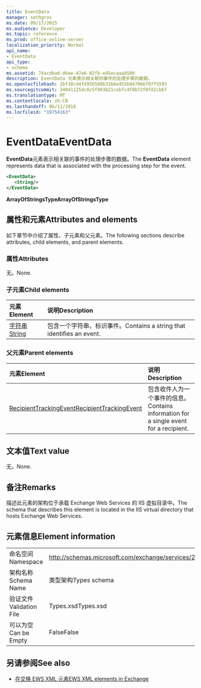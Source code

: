 ```yaml
---
title: EventData
manager: sethgros
ms.date: 09/17/2015
ms.audience: Developer
ms.topic: reference
ms.prod: office-online-server
localization_priority: Normal
api_name:
- EventData
api_type:
- schema
ms.assetid: 74acdbad-d6ee-47e6-82fb-e45ecaaa0500
description: EventData 元素表示相关联的事件的处理步骤的数据。
ms.openlocfilehash: 2bf38cd4fd956580b31b6e455b947066f07f5593
ms.sourcegitcommit: 34041125dc8c5f993b21cebfc4f8b72f0fd2cb6f
ms.translationtype: MT
ms.contentlocale: zh-CN
ms.lasthandoff: 06/11/2018
ms.locfileid: "19754163"
---
```

# <a name="eventdata"></a><span data-ttu-id="dadec-103">EventData</span><span class="sxs-lookup"><span data-stu-id="dadec-103">EventData</span></span>

<span data-ttu-id="dadec-104">**EventData**元素表示相关联的事件的处理步骤的数据。</span><span class="sxs-lookup"><span data-stu-id="dadec-104">The **EventData** element represents data that is associated with the processing step for the event.</span></span> 
  
```XML
<EventData>
   <String/>
</EventData>
```

 <span data-ttu-id="dadec-105">**ArrayOfStringsType**</span><span class="sxs-lookup"><span data-stu-id="dadec-105">**ArrayOfStringsType**</span></span>
## <a name="attributes-and-elements"></a><span data-ttu-id="dadec-106">属性和元素</span><span class="sxs-lookup"><span data-stu-id="dadec-106">Attributes and elements</span></span>

<span data-ttu-id="dadec-107">如下章节中介绍了属性、子元素和父元素。</span><span class="sxs-lookup"><span data-stu-id="dadec-107">The following sections describe attributes, child elements, and parent elements.</span></span>
  
### <a name="attributes"></a><span data-ttu-id="dadec-108">属性</span><span class="sxs-lookup"><span data-stu-id="dadec-108">Attributes</span></span>

<span data-ttu-id="dadec-109">无。</span><span class="sxs-lookup"><span data-stu-id="dadec-109">None.</span></span>
  
### <a name="child-elements"></a><span data-ttu-id="dadec-110">子元素</span><span class="sxs-lookup"><span data-stu-id="dadec-110">Child elements</span></span>

|<span data-ttu-id="dadec-111">**元素**</span><span class="sxs-lookup"><span data-stu-id="dadec-111">**Element**</span></span>|<span data-ttu-id="dadec-112">**说明**</span><span class="sxs-lookup"><span data-stu-id="dadec-112">**Description**</span></span>|
|:-----|:-----|
|[<span data-ttu-id="dadec-113">字符串</span><span class="sxs-lookup"><span data-stu-id="dadec-113">String</span></span>](string.md) <br/> |<span data-ttu-id="dadec-114">包含一个字符串，标识事件。</span><span class="sxs-lookup"><span data-stu-id="dadec-114">Contains a string that identifies an event.</span></span>  <br/> |
   
### <a name="parent-elements"></a><span data-ttu-id="dadec-115">父元素</span><span class="sxs-lookup"><span data-stu-id="dadec-115">Parent elements</span></span>

|<span data-ttu-id="dadec-116">**元素**</span><span class="sxs-lookup"><span data-stu-id="dadec-116">**Element**</span></span>|<span data-ttu-id="dadec-117">**说明**</span><span class="sxs-lookup"><span data-stu-id="dadec-117">**Description**</span></span>|
|:-----|:-----|
|[<span data-ttu-id="dadec-118">RecipientTrackingEvent</span><span class="sxs-lookup"><span data-stu-id="dadec-118">RecipientTrackingEvent</span></span>](recipienttrackingevent.md) <br/> |<span data-ttu-id="dadec-119">包含收件人为一个事件的信息。</span><span class="sxs-lookup"><span data-stu-id="dadec-119">Contains information for a single event for a recipient.</span></span>  <br/> |
   
## <a name="text-value"></a><span data-ttu-id="dadec-120">文本值</span><span class="sxs-lookup"><span data-stu-id="dadec-120">Text value</span></span>

<span data-ttu-id="dadec-121">无。</span><span class="sxs-lookup"><span data-stu-id="dadec-121">None.</span></span>
  
## <a name="remarks"></a><span data-ttu-id="dadec-122">备注</span><span class="sxs-lookup"><span data-stu-id="dadec-122">Remarks</span></span>

<span data-ttu-id="dadec-123">描述此元素的架构位于承载 Exchange Web Services 的 IIS 虚拟目录中。</span><span class="sxs-lookup"><span data-stu-id="dadec-123">The schema that describes this element is located in the IIS virtual directory that hosts Exchange Web Services.</span></span>
  
## <a name="element-information"></a><span data-ttu-id="dadec-124">元素信息</span><span class="sxs-lookup"><span data-stu-id="dadec-124">Element information</span></span>

|||
|:-----|:-----|
|<span data-ttu-id="dadec-125">命名空间</span><span class="sxs-lookup"><span data-stu-id="dadec-125">Namespace</span></span>  <br/> |http://schemas.microsoft.com/exchange/services/2006/types  <br/> |
|<span data-ttu-id="dadec-126">架构名称</span><span class="sxs-lookup"><span data-stu-id="dadec-126">Schema Name</span></span>  <br/> |<span data-ttu-id="dadec-127">类型架构</span><span class="sxs-lookup"><span data-stu-id="dadec-127">Types schema</span></span>  <br/> |
|<span data-ttu-id="dadec-128">验证文件</span><span class="sxs-lookup"><span data-stu-id="dadec-128">Validation File</span></span>  <br/> |<span data-ttu-id="dadec-129">Types.xsd</span><span class="sxs-lookup"><span data-stu-id="dadec-129">Types.xsd</span></span>  <br/> |
|<span data-ttu-id="dadec-130">可以为空</span><span class="sxs-lookup"><span data-stu-id="dadec-130">Can be Empty</span></span>  <br/> |<span data-ttu-id="dadec-131">False</span><span class="sxs-lookup"><span data-stu-id="dadec-131">False</span></span>  <br/> |
   
## <a name="see-also"></a><span data-ttu-id="dadec-132">另请参阅</span><span class="sxs-lookup"><span data-stu-id="dadec-132">See also</span></span>



- [<span data-ttu-id="dadec-133">在交换 EWS XML 元素</span><span class="sxs-lookup"><span data-stu-id="dadec-133">EWS XML elements in Exchange</span></span>](ews-xml-elements-in-exchange.md)

